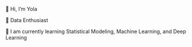 👋 Hi, I’m Yola

👀 Data Enthusiast

🌱 I am currently learning Statistical Modeling, Machine Learning, and Deep Learning
